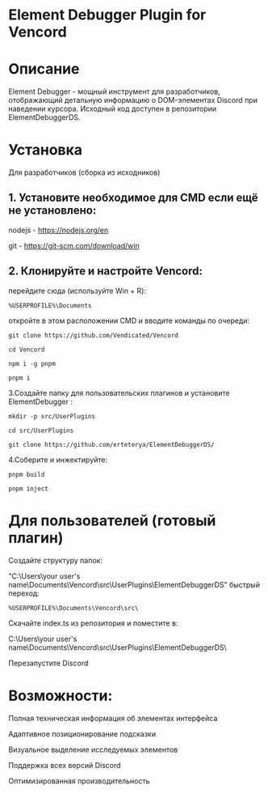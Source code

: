 # Element Debugger Plugin for Vencord

# Описание
Element Debugger - мощный инструмент для разработчиков, отображающий детальную информацию о DOM-элементах Discord при наведении курсора. Исходный код доступен в репозитории ElementDebuggerDS.

# Установка
Для разработчиков (сборка из исходников)
## 1. Установите необходимое для CMD если ещё не установлено:

nodejs - https://nodejs.org/en

git - https://git-scm.com/download/win
 
## 2. Клонируйте и настройте Vencord:
перейдите сюда (используйте Win + R): 
```
%USERPROFILE%\Documents
```
откройте в этом расположении CMD и вводите команды по очереди:
```
git clone https://github.com/Vendicated/Vencord
```
```
cd Vencord
```
```
npm i -g pnpm
```
```
pnpm i
```
3.Создайте папку для пользовательских плагинов и установите ElementDebugger :
```
mkdir -p src/UserPlugins
```
```
cd src/UserPlugins
```
```
git clone https://github.com/erteterya/ElementDebuggerDS/
```
4.Соберите и инжектируйте:
```
pnpm build
```
```
pnpm inject
```
# Для пользователей (готовый плагин)
Создайте структуру папок:

 "C:\Users\your user's name\Documents\Vencord\src\UserPlugins\ElementDebuggerDS"
быстрый переход:
``` 
%USERPROFILE%\Documents\Vencord\src\
```
Скачайте index.ts из репозитория и поместите в:

C:\Users\your user's name\Documents\Vencord\src\UserPlugins\ElementDebuggerDS\

Перезапустите Discord

# Возможности:
Полная техническая информация об элементах интерфейса

Адаптивное позиционирование подсказки

Визуальное выделение исследуемых элементов

Поддержка всех версий Discord

Оптимизированная производительность
